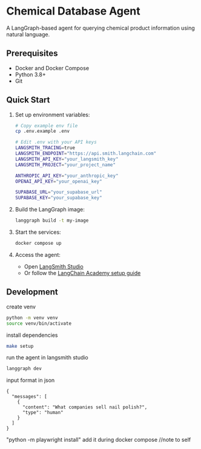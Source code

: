 # Chemical Database Agent

A LangGraph-based agent for querying chemical product information using natural language.

## Prerequisites
- Docker and Docker Compose
- Python 3.8+
- Git

## Quick Start

1. Set up environment variables:
   ```bash
   # Copy example env file
   cp .env.example .env

   # Edit .env with your API keys
   LANGSMITH_TRACING=true
   LANGSMITH_ENDPOINT="https://api.smith.langchain.com"
   LANGSMITH_API_KEY="your_langsmith_key"
   LANGSMITH_PROJECT="your_project_name"

   ANTHROPIC_API_KEY="your_anthropic_key"
   OPENAI_API_KEY="your_openai_key"

   SUPABASE_URL="your_supabase_url"
   SUPABASE_KEY="your_supabase_key"
   ```

2. Build the LangGraph image:
   ```bash
   langgraph build -t my-image
   ```

3. Start the services:
   ```bash
   docker compose up
   ```

4. Access the agent:
   - Open [LangSmith Studio](https://smith.langchain.com/studio/?baseUrl=http://127.0.0.1:8123)
   - Or follow the [LangChain Academy setup guide](https://github.com/langchain-ai/langchain-academy/blob/main/module-6/connecting.ipynb)

## Development

create venv
```bash
python -m venv venv
source venv/bin/activate
```

install dependencies
```bash
make setup
```

run the agent in langsmith studio

```bash
langgraph dev
```

input format in json
```
{
  "messages": [
    {
      "content": "What companies sell nail polish?",
      "type": "human"
    }
  ]
}
```

"python -m playwright install" add it during docker compose //note to self